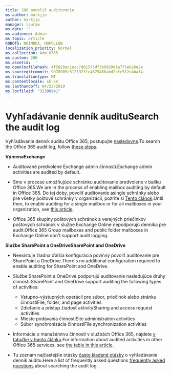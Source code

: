 ```yaml
---
title: 286 povoliť auditovanie
ms.author: markjjo
author: markjjo
manager: lauraw
ms.date: ''
ms.audience: Admin
ms.topic: article
ROBOTS: NOINDEX, NOFOLLOW
localization_priority: Normal
ms.collection: Adm_O365
ms.custom: 286
ms.assetid: ''
ms.openlocfilehash: 4f5829ac1ecc7d01575df360929d1a775e626e2a
ms.sourcegitcommit: 9d78905c512192ffc4675468abd2efc5f2e4baf4
ms.translationtype: MT
ms.contentlocale: sk-SK
ms.lasthandoff: 04/23/2019
ms.locfileid: "32398941"
---
```

# <a name="search-the-audit-log"></a><span data-ttu-id="2181f-102">Vyhľadávanie denník auditu</span><span class="sxs-lookup"><span data-stu-id="2181f-102">Search the audit log</span></span>

<span data-ttu-id="2181f-103">Vyhľadávanie denník auditu Office 365, postupujte [nasledovne](https://docs.microsoft.com/office365/securitycompliance/search-the-audit-log-in-security-and-compliance#search-the-audit-log).</span><span class="sxs-lookup"><span data-stu-id="2181f-103">To search the Office 365 audit log, follow [these steps](https://docs.microsoft.com/office365/securitycompliance/search-the-audit-log-in-security-and-compliance#search-the-audit-log).</span></span> 

<span data-ttu-id="2181f-104">**Výmena**</span><span class="sxs-lookup"><span data-stu-id="2181f-104">**Exchange**</span></span>

- <span data-ttu-id="2181f-105">Auditované predvolene Exchange admin činnosti.</span><span class="sxs-lookup"><span data-stu-id="2181f-105">Exchange admin activities are audited by default.</span></span>

- <span data-ttu-id="2181f-106">Sme v procese umožňujúce schránku auditovanie predvolene v balíku Office 365.</span><span class="sxs-lookup"><span data-stu-id="2181f-106">We are in the process of enabling mailbox auditing by default in Office 365.</span></span> <span data-ttu-id="2181f-107">Do tej doby, povoliť auditovanie asingle schránky alebo pre všetky poštové schránky v organizácii, pozrite si [Tento článok](https://docs.microsoft.com/office365/securitycompliance/enable-mailbox-auditing).</span><span class="sxs-lookup"><span data-stu-id="2181f-107">Until then, to enable auditing for a single mailbox or for all mailboxes in your organization, see  [this article](https://docs.microsoft.com/office365/securitycompliance/enable-mailbox-auditing).</span></span>

- <span data-ttu-id="2181f-108">Office 365 skupiny poštových schránok a verejných priečinkov poštových schránok v službe Exchange Online nepodporujú denníka pre audit.</span><span class="sxs-lookup"><span data-stu-id="2181f-108">Office 365 Group mailboxes and public folder mailboxes in Exchange Online don't support audit logging.</span></span>

<span data-ttu-id="2181f-109">**Službe SharePoint a OneDrive**</span><span class="sxs-lookup"><span data-stu-id="2181f-109">**SharePoint and OneDrive**</span></span>

- <span data-ttu-id="2181f-110">Neexistuje žiadna ďalšia konfigurácia povinný povoliť auditovanie pre SharePoint a OneDrive.</span><span class="sxs-lookup"><span data-stu-id="2181f-110">There's no additional configuration required to enable auditing for SharePoint and OneDrive.</span></span>

- <span data-ttu-id="2181f-111">Službe SharePoint a OneDrive podporujú auditovanie nasledujúce druhy činností:</span><span class="sxs-lookup"><span data-stu-id="2181f-111">SharePoint and OneDrive support auditing the following types of activities:</span></span> 

    - <span data-ttu-id="2181f-112">Vstupno-výstupných operácií pre súbor, priečinok alebo stránku činnosti</span><span class="sxs-lookup"><span data-stu-id="2181f-112">File, folder, and page activities</span></span>
    - <span data-ttu-id="2181f-113">Zdieľanie a prístup žiadosť aktivity</span><span class="sxs-lookup"><span data-stu-id="2181f-113">Sharing and access request activities</span></span>
    - <span data-ttu-id="2181f-114">Mieste podávania činnosti</span><span class="sxs-lookup"><span data-stu-id="2181f-114">Site administration activities</span></span>
    - <span data-ttu-id="2181f-115">Súbor synchronizácia činností</span><span class="sxs-lookup"><span data-stu-id="2181f-115">File synchronization activities</span></span>

- <span data-ttu-id="2181f-116">Informácie o manažérstvu činností v službách Office 365, nájdete [v tabuľke v tomto článku](https://docs.microsoft.com/office365/securitycompliance/search-the-audit-log-in-security-and-compliance#audited-activities).</span><span class="sxs-lookup"><span data-stu-id="2181f-116">For information about audited activities in other Office 365 services, see  [the table in this article](https://docs.microsoft.com/office365/securitycompliance/search-the-audit-log-in-security-and-compliance#audited-activities).</span></span>

- <span data-ttu-id="2181f-117">Tu zoznam najčastejšie otázky [často kladené otázky](https://docs.microsoft.com/office365/securitycompliance/search-the-audit-log-in-security-and-compliance#frequently-asked-questions) o vyhľadávanie denník auditu.</span><span class="sxs-lookup"><span data-stu-id="2181f-117">Here a list of frequently asked questions [frequently asked questions](https://docs.microsoft.com/office365/securitycompliance/search-the-audit-log-in-security-and-compliance#frequently-asked-questions) about searching the audit log.</span></span>